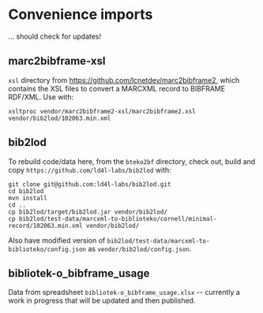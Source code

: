# Convenience imports

... should check for updates!

## marc2bibframe-xsl

`xsl` directory from <https://github.com/lcnetdev/marc2bibframe2>, which contains the XSL files to convert a MARCXML record to BIBFRAME RDF/XML. Use with:

```
xsltproc vendor/marc2bibframe2-xsl/marc2bibframe2.xsl vendor/bib2lod/102063.min.xml
```

## bib2lod

To rebuild code/data here, from the `bteko2bf` directory, check out, build and copy `https://github.com/ld4l-labs/bib2lod` with:

```
git clone git@github.com:ld4l-labs/bib2lod.git
cd bib2lod
mvn install
cd ..
cp bib2lod/target/bib2lod.jar vendor/bib2lod/
cp bib2lod/test-data/marcxml-to-biblioteko/cornell/minimal-record/102063.min.xml vendor/bib2lod/
```

Also have modified version of `bib2lod/test-data/marcxml-to-biblioteko/config.json` as `vendor/bib2lod/config.json`.

## bibliotek-o_bibframe_usage

Data from spreadsheet `bibliotek-o_bibframe_usage.xlsx` -- currently a work in progress that will be updated and then published.

